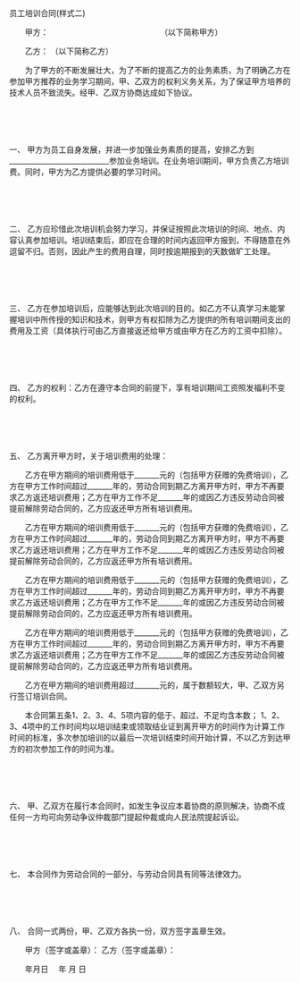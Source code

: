 



员工培训合同(样式二)



 

　　甲方：　　　　　　　　　　　　　　 （以下简称甲方）

　　乙方： （以下简称乙方）　　

　　为了甲方的不断发展壮大，为了不断的提高乙方的业务素质，为了明确乙方在参加甲方推荐的业务学习期间，甲、乙双方的权利义务关系，为了保证甲方培养的技术人员不致流失。经甲、乙双方协商达成如下协议。

　　

　　

一、
甲方为员工自身发展，并进一步加强业务素质的提高，安排乙方到____________________________参加业务培训。在业务培训期间，甲方负责乙方培训费。同时，甲方为乙方提供必要的学习时间。

　　

　　

二、
乙方应珍惜此次培训机会努力学习，并保证按照此次培训的时间、地点、内容认真参加培训。培训结束后，即应在合理的时间内返回甲方报到，不得随意在外逗留不归。否则，因此产生的费用自理，同时按逾期报到的天数做旷工处理。

　　

　　

三、
乙方在参加培训后，应能够达到此次培训的目的。如乙方不认真学习未能掌握培训中所传授的知识和技术，则甲方有权扣除为乙方提供的所有培训期间支出的费用及工资（具体执行可由乙方直接返还给甲方或由甲方在乙方的工资中扣除）。

　　

　　

四、
乙方的权利：乙方在遵守本合同的前提下，享有培训期间工资照发福利不变的权利。

　　

　　

五、
乙方离开甲方时，关于培训费用的处理：

　　乙方在甲方期间的培训费用低于_______元的（包括甲方获赠的免费培训），乙方在甲方工作时间超过_______年的，劳动合同到期乙方离开甲方时，甲方不再要求乙方返还培训费用；乙方在甲方工作不足_______年的或因乙方违反劳动合同被提前解除劳动合同的，乙方应返还甲方所有培训费用。

　　乙方在甲方期间的培训费用低于_______元的（包括甲方获赠的免费培训），乙方在甲方工作时间超过_______年的，劳动合同到期乙方离开甲方时，甲方不再要求乙方返还培训费用；乙方在甲方工作不足_______年的或因乙方违反劳动合同被提前解除劳动合同的，乙方应返还甲方所有培训费用。

　　乙方在甲方期间的培训费用低于_______元的（包括甲方获赠的免费培训），乙方在甲方工作时间超过_______年的，劳动合同到期乙方离开甲方时，甲方不再要求乙方返还培训费用；乙方在甲方工作不足_______年的或因乙方违反劳动合同被提前解除劳动合同的，乙方应返还甲方所有培训费用。

　　乙方在甲方期间的培训费用低于_______元的（包括甲方获赠的免费培训），乙方在甲方工作时间超过_______年的，劳动合同到期乙方离开甲方时，甲方不再要求乙方返还培训费用；乙方在甲方工作不足_______年的或因乙方违反劳动合同被提前解除劳动合同的，乙方应返还甲方所有培训费用。

　　乙方在甲方期间的培训费用超过_______元的，属于数额较大，甲、乙双方另行签订培训合同。

　　本合同第五条1、2、3、4、5项内容的低于、超过、不足均含本数； 1、2、3、4项中的工作时间均以培训结束或领取结业证到离开甲方的时间作为计算工作时间的标准，多次参加培训的以最后一次培训结束时间开始计算，不以乙方到达甲方的初次参加工作的时间为准。

　　

　　

六、
甲、乙双方在履行本合同时，如发生争议应本着协商的原则解决，协商不成任何一方均可向劳动争议仲裁部门提起仲裁或向人民法院提起诉讼。

　　

　　

七、
本合同作为劳动合同的一部分，与劳动合同具有同等法律效力。

　　

　　

八、
合同一式两份，甲、乙双方各执一份，双方签字盖章生效。　　

　　甲方（签字或盖章）： 乙方（签字或盖章）：

　　年月日　 年 月 日